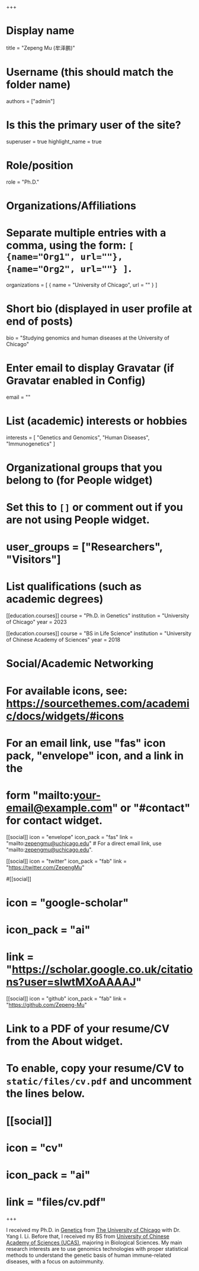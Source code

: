 +++
# Display name
title = "Zepeng Mu (牟泽鹏)"

# Username (this should match the folder name)
authors = ["admin"]

# Is this the primary user of the site?
superuser = true
highlight_name = true
# Role/position
role = "Ph.D."

# Organizations/Affiliations
#   Separate multiple entries with a comma, using the form: `[ {name="Org1", url=""}, {name="Org2", url=""} ]`.
organizations = [ { name = "University of Chicago", url = "" } ]

# Short bio (displayed in user profile at end of posts)
bio = "Studying genomics and human diseases at the University of Chicago"

# Enter email to display Gravatar (if Gravatar enabled in Config)
email = ""

# List (academic) interests or hobbies
interests = [
  "Genetics and Genomics",
  "Human Diseases",
  "Immunogenetics"
]

# Organizational groups that you belong to (for People widget)
#   Set this to `[]` or comment out if you are not using People widget.
# user_groups = ["Researchers", "Visitors"]

# List qualifications (such as academic degrees)
[[education.courses]]
  course = "Ph.D. in Genetics"
  institution = "University of Chicago"
  year = 2023

[[education.courses]]
  course = "BS in Life Science"
  institution = "University of Chinese Academy of Sciences"
  year = 2018

# Social/Academic Networking
# For available icons, see: https://sourcethemes.com/academic/docs/widgets/#icons
#   For an email link, use "fas" icon pack, "envelope" icon, and a link in the
#   form "mailto:your-email@example.com" or "#contact" for contact widget.

[[social]]
  icon = "envelope"
  icon_pack = "fas"
  link = "mailto:zepengmu@uchicago.edu"  # For a direct email link, use "mailto:zepengmu@uchicago.edu".

[[social]]
  icon = "twitter"
  icon_pack = "fab"
  link = "https://twitter.com/ZepengMu"

#[[social]]
#  icon = "google-scholar"
#  icon_pack = "ai"
#  link = "https://scholar.google.co.uk/citations?user=sIwtMXoAAAAJ"

[[social]]
  icon = "github"
  icon_pack = "fab"
  link = "https://github.com/Zepeng-Mu"

# Link to a PDF of your resume/CV from the About widget.
# To enable, copy your resume/CV to `static/files/cv.pdf` and uncomment the lines below.
# [[social]]
#   icon = "cv"
#   icon_pack = "ai"
#   link = "files/cv.pdf"

+++

I received my Ph.D. in [Genetics](https://ggsb.uchicago.edu/) from [The University of Chicago](https://www.uchicago.edu/) with Dr. Yang I. Li. Before that, I received my BS from [University of Chinese Academy of Sciences (UCAS)](http://english.ucas.ac.cn/), majoring in Biological Sciences. My main research interests are to use genomics technologies with proper statistical methods to understand the genetic basis of human immune-related diseases, with a focus on autoimmunity.
